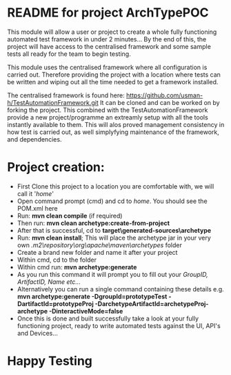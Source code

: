 README for project ArchTypePOC
===============================

This module will allow a user or project to create a whole fully functioning automated test framework in under 2 minutes... 
By the end of this, the project will have access to the centralised framework and some sample tests all ready for the team to begin testing.

This module uses the centralised framework where all configuration is carried out. Therefore providing the project with a location where tests can be written and wiping out all the time needed to get a framework installed. 

The centralised framework is found here: https://github.com/usman-h/TestAutomationFramework.git
It can be cloned and can be worked on by forking the project. This combined with the TestAutomationFramework provide a new project/programme an extreamly setup with all the tools instantly available to them. 
This will alos proved management consistency in how test is carried out, as well simplyfying maintenance of the framework, and dependencies.

# Project creation:

* First Clone this project to a location you are comfortable with, we will call it '*home*'
* Open command prompt (cmd) and cd to *home*. You should see the POM.xml here
* Run: **mvn clean compile** (if required) 
* Then run: **mvn clean archetype:create-from-project**
* After that is successful, cd to **target\generated-sources\archetype**
* Run: **mvn clean install**; This will place the archetype jar in your very own *.m2\repository\org\apache\maven\archetypes* folder
* Create a brand new folder and name it after your project
* Within cmd, cd to the folder
* Within cmd run: **mvn archetype:generate**
* As you run this command it will prompt you to fill out your *GroupID, ArtifactID, Name etc...*
* Alternatively you can run a single command containing these details e.g.
  **mvn archetype:generate -DgroupId=prototypeTest -DartifactId=prototypeProj -DarchetypeArtifactId=archetypeProj-archetype -DinteractiveMode=false**
* Once this is done and built successfully take a look at your fully functioning project, ready to write automated tests against the UI, API's and Devices...

# **Happy Testing**
